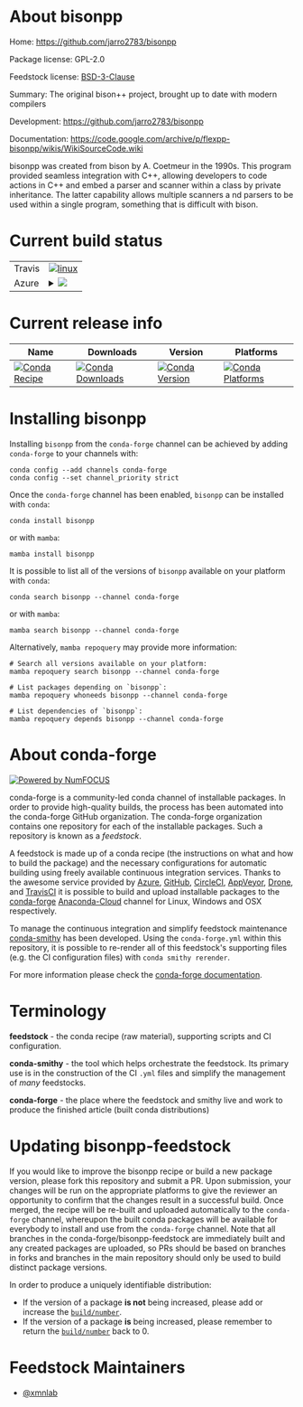 About bisonpp
=============

Home: https://github.com/jarro2783/bisonpp

Package license: GPL-2.0

Feedstock license: [BSD-3-Clause](https://github.com/conda-forge/bisonpp-feedstock/blob/main/LICENSE.txt)

Summary: The original bison++ project, brought up to date with modern compilers

Development: https://github.com/jarro2783/bisonpp

Documentation: https://code.google.com/archive/p/flexpp-bisonpp/wikis/WikiSourceCode.wiki

bisonpp was created from bison by A. Coetmeur in the 1990s.
This program provided seamless integration with C++, allowing developers
to code actions in C++ and embed a parser and scanner within a class
by private inheritance. The latter capability allows multiple scanners a
nd parsers to be used within a single program,
something that is difficult with bison.


Current build status
====================


<table><tr>
    <td>Travis</td>
    <td>
      <a href="https://app.travis-ci.com/conda-forge/bisonpp-feedstock">
        <img alt="linux" src="https://img.shields.io/travis/com/conda-forge/bisonpp-feedstock/main.svg?label=Linux">
      </a>
    </td>
  </tr>
    
  <tr>
    <td>Azure</td>
    <td>
      <details>
        <summary>
          <a href="https://dev.azure.com/conda-forge/feedstock-builds/_build/latest?definitionId=100&branchName=main">
            <img src="https://dev.azure.com/conda-forge/feedstock-builds/_apis/build/status/bisonpp-feedstock?branchName=main">
          </a>
        </summary>
        <table>
          <thead><tr><th>Variant</th><th>Status</th></tr></thead>
          <tbody><tr>
              <td>linux_64</td>
              <td>
                <a href="https://dev.azure.com/conda-forge/feedstock-builds/_build/latest?definitionId=100&branchName=main">
                  <img src="https://dev.azure.com/conda-forge/feedstock-builds/_apis/build/status/bisonpp-feedstock?branchName=main&jobName=linux&configuration=linux_64_" alt="variant">
                </a>
              </td>
            </tr><tr>
              <td>linux_aarch64</td>
              <td>
                <a href="https://dev.azure.com/conda-forge/feedstock-builds/_build/latest?definitionId=100&branchName=main">
                  <img src="https://dev.azure.com/conda-forge/feedstock-builds/_apis/build/status/bisonpp-feedstock?branchName=main&jobName=linux&configuration=linux_aarch64_" alt="variant">
                </a>
              </td>
            </tr><tr>
              <td>linux_ppc64le</td>
              <td>
                <a href="https://dev.azure.com/conda-forge/feedstock-builds/_build/latest?definitionId=100&branchName=main">
                  <img src="https://dev.azure.com/conda-forge/feedstock-builds/_apis/build/status/bisonpp-feedstock?branchName=main&jobName=linux&configuration=linux_ppc64le_" alt="variant">
                </a>
              </td>
            </tr><tr>
              <td>osx_64</td>
              <td>
                <a href="https://dev.azure.com/conda-forge/feedstock-builds/_build/latest?definitionId=100&branchName=main">
                  <img src="https://dev.azure.com/conda-forge/feedstock-builds/_apis/build/status/bisonpp-feedstock?branchName=main&jobName=osx&configuration=osx_64_" alt="variant">
                </a>
              </td>
            </tr>
          </tbody>
        </table>
      </details>
    </td>
  </tr>
</table>

Current release info
====================

| Name | Downloads | Version | Platforms |
| --- | --- | --- | --- |
| [![Conda Recipe](https://img.shields.io/badge/recipe-bisonpp-green.svg)](https://anaconda.org/conda-forge/bisonpp) | [![Conda Downloads](https://img.shields.io/conda/dn/conda-forge/bisonpp.svg)](https://anaconda.org/conda-forge/bisonpp) | [![Conda Version](https://img.shields.io/conda/vn/conda-forge/bisonpp.svg)](https://anaconda.org/conda-forge/bisonpp) | [![Conda Platforms](https://img.shields.io/conda/pn/conda-forge/bisonpp.svg)](https://anaconda.org/conda-forge/bisonpp) |

Installing bisonpp
==================

Installing `bisonpp` from the `conda-forge` channel can be achieved by adding `conda-forge` to your channels with:

```
conda config --add channels conda-forge
conda config --set channel_priority strict
```

Once the `conda-forge` channel has been enabled, `bisonpp` can be installed with `conda`:

```
conda install bisonpp
```

or with `mamba`:

```
mamba install bisonpp
```

It is possible to list all of the versions of `bisonpp` available on your platform with `conda`:

```
conda search bisonpp --channel conda-forge
```

or with `mamba`:

```
mamba search bisonpp --channel conda-forge
```

Alternatively, `mamba repoquery` may provide more information:

```
# Search all versions available on your platform:
mamba repoquery search bisonpp --channel conda-forge

# List packages depending on `bisonpp`:
mamba repoquery whoneeds bisonpp --channel conda-forge

# List dependencies of `bisonpp`:
mamba repoquery depends bisonpp --channel conda-forge
```


About conda-forge
=================

[![Powered by
NumFOCUS](https://img.shields.io/badge/powered%20by-NumFOCUS-orange.svg?style=flat&colorA=E1523D&colorB=007D8A)](https://numfocus.org)

conda-forge is a community-led conda channel of installable packages.
In order to provide high-quality builds, the process has been automated into the
conda-forge GitHub organization. The conda-forge organization contains one repository
for each of the installable packages. Such a repository is known as a *feedstock*.

A feedstock is made up of a conda recipe (the instructions on what and how to build
the package) and the necessary configurations for automatic building using freely
available continuous integration services. Thanks to the awesome service provided by
[Azure](https://azure.microsoft.com/en-us/services/devops/), [GitHub](https://github.com/),
[CircleCI](https://circleci.com/), [AppVeyor](https://www.appveyor.com/),
[Drone](https://cloud.drone.io/welcome), and [TravisCI](https://travis-ci.com/)
it is possible to build and upload installable packages to the
[conda-forge](https://anaconda.org/conda-forge) [Anaconda-Cloud](https://anaconda.org/)
channel for Linux, Windows and OSX respectively.

To manage the continuous integration and simplify feedstock maintenance
[conda-smithy](https://github.com/conda-forge/conda-smithy) has been developed.
Using the ``conda-forge.yml`` within this repository, it is possible to re-render all of
this feedstock's supporting files (e.g. the CI configuration files) with ``conda smithy rerender``.

For more information please check the [conda-forge documentation](https://conda-forge.org/docs/).

Terminology
===========

**feedstock** - the conda recipe (raw material), supporting scripts and CI configuration.

**conda-smithy** - the tool which helps orchestrate the feedstock.
                   Its primary use is in the construction of the CI ``.yml`` files
                   and simplify the management of *many* feedstocks.

**conda-forge** - the place where the feedstock and smithy live and work to
                  produce the finished article (built conda distributions)


Updating bisonpp-feedstock
==========================

If you would like to improve the bisonpp recipe or build a new
package version, please fork this repository and submit a PR. Upon submission,
your changes will be run on the appropriate platforms to give the reviewer an
opportunity to confirm that the changes result in a successful build. Once
merged, the recipe will be re-built and uploaded automatically to the
`conda-forge` channel, whereupon the built conda packages will be available for
everybody to install and use from the `conda-forge` channel.
Note that all branches in the conda-forge/bisonpp-feedstock are
immediately built and any created packages are uploaded, so PRs should be based
on branches in forks and branches in the main repository should only be used to
build distinct package versions.

In order to produce a uniquely identifiable distribution:
 * If the version of a package **is not** being increased, please add or increase
   the [``build/number``](https://docs.conda.io/projects/conda-build/en/latest/resources/define-metadata.html#build-number-and-string).
 * If the version of a package **is** being increased, please remember to return
   the [``build/number``](https://docs.conda.io/projects/conda-build/en/latest/resources/define-metadata.html#build-number-and-string)
   back to 0.

Feedstock Maintainers
=====================

* [@xmnlab](https://github.com/xmnlab/)


